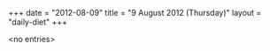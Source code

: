 +++
date = "2012-08-09"
title = "9 August 2012 (Thursday)"
layout = "daily-diet"
+++


\<no entries\>

